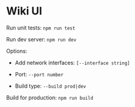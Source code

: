 # Wiki UI

Run unit tests: `npm run test`

Run dev server: `npm run dev`

Options:

* Add network interfaces: `[--interface string]`

* Port: `--port number`

* Build type: `--build prod|dev`

Build for production: `npm run build`
